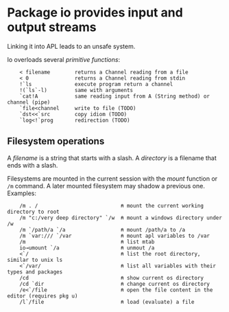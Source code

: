 # Package io provides input and output streams

Linking it into APL leads to an unsafe system.

Io overloads several *primitive functions*:
```
	< filename        returns a Channel reading from a file
	< 0               returns a Channel reading from stdin
	!`ls              execute program return a channel
	!(`ls`-l)         same with arguments
	`cat!A            same reading input from A (String method) or channel (pipe)
	`file<channel     write to file (TODO)
	`dst<<`src        copy idiom (TODO)
	`log<!`prog       redirection (TODO)
```

## Filesystem operations

A *filename* is a string that starts with a slash.
A *directory* is a filename that ends with a slash.

Filesystems are mounted in the current session with the *mount* function or `/m` command.
A later mounted filesystem may shadow a previous one.
Examples:
```
	/m . /                           ⍝ mount the current working directory to root
	/m "c:/very deep directory" `/w  ⍝ mount a windows directory under /w
	/m `/path/a `/a                  ⍝ mount /path/a to /a
	/m `var:/// `/var                ⍝ mount apl variables to /var
	/m                               ⍝ list mtab
	io→umount `/a                    ⍝ unmout /a
	<`/                              ⍝ list the root directory, similar to unix ls
	<`/var/                          ⍝ list all variables with their types and packages
	/cd                              ⍝ show current os directory
	/cd `dir                         ⍝ change current os directory
	/e<`/file                        ⍝ open the file content in the editor (requires pkg u)
	/l`/file                         ⍝ load (evaluate) a file
```
